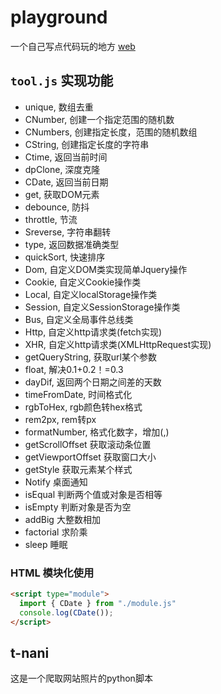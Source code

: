 # playground

一个自己写点代码玩的地方
[web](https://jiankang-li.github.io/playground/)

## `tool.js` 实现功能

+ unique,
数组去重
+ CNumber,
创建一个指定范围的随机数
+ CNumbers,
创建指定长度，范围的随机数组
+ CString,
创建指定长度的字符串
+ Ctime,
返回当前时间
+ dpClone,
深度克隆
+ CDate,
返回当前日期
+ get,
获取DOM元素
+ debounce,
防抖
+ throttle,
节流
+ Sreverse,
字符串翻转
+ type,
返回数据准确类型
+ quickSort,
快速排序
+ Dom,
自定义DOM类实现简单Jquery操作
+ Cookie,
自定义Cookie操作类
+ Local,
自定义localStorage操作类
+ Session,
自定义SessionStorage操作类
+ Bus,
自定义全局事件总线类
+ Http,
自定义http请求类(fetch实现)
+ XHR,
自定义http请求类(XMLHttpRequest实现)
+ getQueryString,
获取url某个参数
+ float,
解决0.1+0.2！=0.3
+ dayDif,
返回两个日期之间差的天数
+ timeFromDate,
时间格式化
+ rgbToHex,
rgb颜色转hex格式
+ rem2px,
rem转px
+ formatNumber,
格式化数字，增加(,)
+ getScrollOffset
获取滚动条位置
+ getViewportOffset
获取窗口大小
+ getStyle
获取元素某个样式
+ Notify
桌面通知
+ isEqual
判断两个值或对象是否相等
+ isEmpty
判断对象是否为空
+ addBig
大整数相加
+ factorial
求阶乘
+ sleep
睡眠

### HTML 模块化使用

```HTML
<script type="module">
  import { CDate } from "./module.js"
  console.log(CDate());
</script>
```

## t-nani

这是一个爬取网站照片的python脚本
